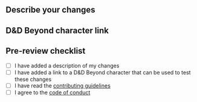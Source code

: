 ## Describe your changes

## D&D Beyond character link

## Pre-review checklist

- [ ] I have added a description of my changes
- [ ] I have added a link to a D&D Beyond character that can be used to test these changes
- [ ] I have read the [contributing guidelines](CONTRIBUTING.md)
- [ ] I agree to the [code of conduct](CODE_OF_CONDUCT.md)